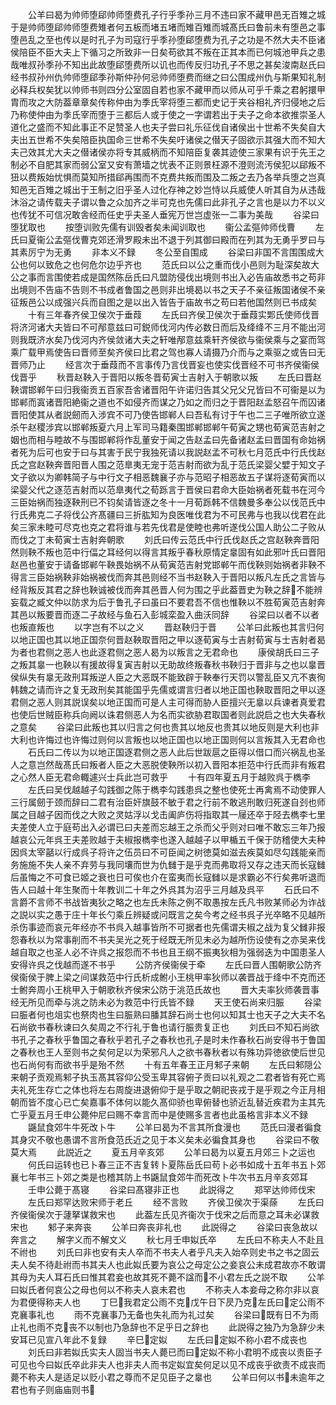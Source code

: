 <!-- { "loadSidebar": true } -->
　　公羊曰曷为帅师堕郈帅师堕费孔子行乎季孙三月不违曰家不藏甲邑无百雉之城于是帅师堕郈帅师堕费雉者何五板而堵五堵而雉百雉而城髙氏曰鲁前未有堕邑之事堕邑乱之至也传以是时孔子为司寇行乎季孙堕郈堕费为孔子之功是不然大夫不臣诸侯陪臣不臣大夫上下循习之所致非一日矣苟欲其不叛在正其本而已何城池甲兵之患哉唯叔孙季孙不知出此故堕郈堕费所以讥也而传反归功孔子不思之甚矣浚南赵氏曰经书叔孙州仇帅师堕郈季孙斯仲孙何忌帅师堕费而继之曰公围成州仇与斯果知礼制必释兵权矣犹以帅师书则四分公室固自若也家不藏甲而以师从可乎千乘之君躬擐甲胄而攻之大防葢章章矣传称仲由为季氏宰将堕三都而史记于夹谷相礼齐归侵地之后乃称使仲由为季氏宰而堕于三都后人或于使之一字谓若出于夫子之命本欲推崇圣人道化之盛而不知此事正不足赞圣人也夫子尝曰礼乐征伐自诸侯出十世希不失矣自大夫出五世希不失矣陪臣执国命三世希不失矣吁诸侯之僣天子固欲示其强大而不知大夫己效其尤大夫之僣诸侯亦将专其威柄而不知陪臣复袭其迹使三家果有识于先王之制必不自肥其家而弱公室又安有萧墙之忧表不正则景枉源不澄则流汚侯犯以郈叛不狃以费叛始忧惧而莫知所措郈再围而不克费共叛而围及二叛之去乃各举兵堕之岂真知邑无百雉之城出于王制之旧乎圣人过化存神之妙岂恃以兵威使人听其自为从违哉沐浴之请传载夫子谓以鲁之众加齐之半可克也先儒曰此非孔子之言也是以力不以义也传犹不可信况敢舎经而任史乎夫圣人垂宪万世岂虚张一二事为美哉
　　谷梁曰堕犹取也
　　按堕训败先儒有训毁者矣未闻训取也
　　衞公孟彄帅师伐曹
　　左氏曰夏衞公孟彄伐曹克郊还滑罗殿未出不退于列其御曰殿而在列其为无勇乎罗曰与其素厉宁为无勇
　　非本义不録
　　冬公至自围成
　　谷梁曰非国不言围围成大公也何以致危之也何危尔边乎齐也
　　范氏曰以公之重而伐小邑则为耻深矣故大公之事而言围使若成是国然陈岳氏曰凡盟防侵伐出境则书出入必告庙故悉书之苟非出境则不告庙不告则不书成者鲁国之邑则非出境曷以书之天子不亲征叛国诸侯不亲征叛邑公以成强兴兵而自图之是以出入皆告于庙故书之苟曰若他国然则已书成矣
　　十有三年春齐侯卫侯次于垂葭
　　左氏曰齐侯卫侯次于垂葭实郹氏使师伐晋将济河诸大夫皆曰不可邴意兹曰可鋭师伐河内传必数日而后及绛绛不三月不能出河则我既济水矣乃伐河内齐侯敛诸大夫之轩唯邴意兹乘轩齐侯欲与衞侯乘与之宴而驾乘广载甲焉使告曰晋师至矣齐侯曰比君之驾也寡人请摄乃介而与之乘驱之或告曰无晋师乃止
　　经言次于垂葭而不言事传乃言伐晋妄也使实伐晋经不可书齐侯衞侯伐晋乎
　　秋晋赵鞅入于晋阳以叛冬晋荀寅士吉射入于朝歌以叛
　　左氏曰晋赵鞅谓邯郸午曰归我衞贡五百家吾舎诸晋阳午许诺归告其父兄父兄皆曰不可衞是以为邯郸而寘诸晋阳絶衞之道也不如侵齐而谋之乃如之而归之于晋阳赵孟怒召午而囚诸晋阳使其从者説劒而入涉宾不可乃使告邯郸人曰吾私有讨于午也二三子唯所欲立遂杀午赵稷涉宾以邯郸叛夏六月上军司马籍秦围邯郸邯郸午荀寅之甥也荀寅范吉射之姻也而相与睦故不与围邯郸将作乱董安于闻之告赵孟曰先备诸赵孟曰晋国有命始祸者死为后可也安于曰与其害于民宁我独死请以我説赵孟不可秋七月范氏中行氏伐赵氏之宫赵鞅奔晋阳晋人围之范臯夷无宠于范吉射而欲为乱于范氏梁婴父嬖于知文子文子欲以为卿韩简子与中行文子相恶魏襄子亦与范昭子相恶故五子谋将逐荀寅而以梁婴父代之逐范吉射而以范臯夷代之荀跞言于晋侯曰君命大臣始祸者死载书在河今三臣始祸而独逐鞅刑已不钧矣请皆逐之冬十一月荀跞韩不信魏曼多奉公以伐范氏中行氏弗克二子将伐公齐髙疆曰三折肱知为良医唯伐君为不可民弗与也我以伐君在此矣三家未睦可尽克也克之君将谁与若先伐君是使睦也弗听遂伐公国人助公二子败从而伐之丁未荀寅士吉射奔朝歌
　　刘氏曰传云范氏中行氏伐赵氏之宫赵鞅奔晋阳然则鞅不叛也范中行偪之耳经何以得言其叛乎春秋原情定辠固有如此邪叶氏曰晋阳赵邑也董安于请备邯郸午鞅畏始祸不从荀寅范吉射党邯郸午而伐鞅则始祸者非鞅不得言三臣始祸鞅非始祸被伐而奔其邑则经不当书赵鞅入于晋阳以叛凡左氏之言皆与经背叛反其君之辞也鞅诚被伐而奔其邑晋人何为围之乎此葢晋史为鞅之辞不能辨妄载之臧文仲以防求为后于鲁孔子曰虽曰不要君吾不信也惟鞅以不胜荀寅范吉射奔其邑以叛要晋而逐二子故经与鱼石入彭城栾盈入曲沃同辞
　　谷梁曰以者不以者也叛直叛也
　　以字岂有不以之义
　　晋赵鞅归于晋
　　公羊曰此叛也其言归何以地正国也其以地正国奈何晋赵鞅取晋阳之甲以逐荀寅与士吉射荀寅与士吉射者曷为者也君侧之恶人也此逐君侧之恶人曷为以叛言之无君命也
　　康侯胡氏曰三子之叛其辠一也鞅以有援故得复寅吉射以无助故终叛春秋书鞅归于晋非与之也以辠晋侯纵失有辠无政刑耳叛逆人臣之大恶既不能致辟于鞅奉行天罚以警乱臣又亢不衷徇韩魏之请而许之复无政刑矣其能国乎先儒或谓言归者以地正国也鞅取晋阳之甲以逐君侧之恶人则其説误矣以地正国而可是人主可得而胁人臣擅兴无辠以兵谏者真爱君也使后世贼臣称兵向阙以诛君侧恶人为名而实欲胁君取国者则此説启之也大失春秋之意矣
　　谷梁曰此叛也其以归言之何也贵其以地反也贵其以地反则是大利也非大利也许悔过也许悔过则何以言叛也以地正国也以地正国则何以言叛其入无君命也
　　石氏曰二传以为以地正国逐君侧之恶人此后世跋扈之臣得以借口而兴祸乱也圣人之意岂然哉髙氏曰叛者人臣之大恶脱使鞅所以初入晋阳本拒范中行氏而非有叛君之心然人臣无君命輙遽兴士兵此岂可救乎
　　十有四年夏五月于越败呉于檇李
　　左氏曰吴伐越越子勾践御之陈于檇李勾践患呉之整也使死士再禽焉不动使罪人三行属劒于颈而辞曰二君有治臣奸旗鼓不敏于君之行前不敢逃刑敢归死遂自刭也师属之目越子因而伐之大败之灵姑浮以戈击阖庐伤将指取其一屦还卒于陉去檇李七里夫差使人立于庭苟出入必谓已曰夫差而忘越王之杀而父乎则对曰唯不敢忘三年乃报越哀公元年呉王夫差败越于夫椒报檇李也遂入越越子以甲楯五千保于防稽使大夫种因呉太宰嚭以行成呉子将许之伍员曰不可臣闻之树徳莫如滋去疾莫如尽勾践能亲而务施施不失人亲不弃劳与我同壤而世为仇雠于是乎克而弗取将又存之违天而长寇雠后虽悔之不可食已姬之衰也日可俟也介在蛮夷而长寇雠以是求霸必不行矣弗听退而告人曰越十年生聚而十年教训二十年之外呉其为沼乎三月越及呉平
　　石氏曰不言爵不言师不书战皆夷狄之略之也左氏未陈之例不取愚按左氏凡书败某师必为诈战之説以实之愚于庄十年长勺乘丘辨疑或问既言之矣今考之经书呉子光卒略不见越所杀伤事迹而哀元年经亦不书呉入越事皆所不可据者也先儒谓夫椒之战为复父雠非报怨春秋以为常事削而不书夫吴光之死于经既无所见未必为越所伤设使有之亦吴来伐越自取之也圣人必不许呉之报怨而不书也且王纲不振夷狄相为强弱迭为中国患圣人安得许呉之伐越而遂不书乎
　　公防齐侯衞侯于牵
　　左氏曰晋人围朝歌公防齐侯衞侯于脾上梁之间谋救范中行氏析成鲋小王桃甲率狄师以袭晋战于绛中不克而还士鲋奔周小王桃甲入于朝歌秋齐侯宋公防于洮范氏故也
　　晋大夫率狄师袭晋事经无所见而牵与洮之防未必为救范中行氏皆不録
　　天王使石尚来归脤
　　谷梁曰脤者何也俎实也祭肉也生曰脤熟曰膰其辞石尚士也何以知其士也天子之大夫不名石尚欲书春秋谏曰久矣周之不行礼于鲁也请行脤贵复正也
　　刘氏曰不知石尚欲书孔子之春秋乎鲁国之春秋乎若孔子之春秋也孔子是时未作春秋石尚安得书于鲁国之春秋也王人至则书之矣何足以为荣邪凡人之欲书春秋者以有殊功异徳欲使后世见也石尚何有而欲书乎是殆不然
　　十有五年春王正月邾子来朝
　　左氏曰邾隠公来朝子贡观焉邾子执玉髙其容仰公受玉卑其容俯子贡曰以礼观之二君者皆有死亡焉夫礼死生存亡之体也将左右周旋进退俯仰于是乎取之朝祀丧戎于是乎观之今正月相朝而皆不度心已亡矣嘉事不体何以能久髙仰骄也卑俯替也骄近乱替近疾君为主其先亡乎夏五月壬申公薨仲尼曰赐不幸言而中是使赐多言者也此虽格言非本义不録
　　鼷鼠食郊牛牛死改卜牛
　　公羊曰曷为不言其所食漫也
　　范氏曰漫者徧食其身灾不敬也愚谓不言所食范氏近之见于本义矣未必徧食其身也
　　谷梁曰不敬莫大焉
　　此説近之
　　夏五月辛亥郊
　　公羊曰曷为以夏五月郊三卜之运也
　　何氏曰运转也已卜春三正不吉复转卜夏陈岳氏曰苟卜必书如成十五年书五卜郊襄七年书三卜郊之类是也稽其防上书鼷鼠食郊牛而死改卜牛次书五月辛亥郊耳
　　壬申公薨于髙寝
　　谷梁曰髙寝非正也
　　此説得之
　　郑罕达帅师伐宋
　　左氏曰郑罕达败宋师于老丘
　　经不言败
　　齐侯卫侯次于渠蒢
　　左氏曰齐侯衞侯次于蘧拏谋救宋也
　　此葢左氏见齐衞次于伐宋之后而意之耳未必谋救宋也
　　邾子来奔丧
　　公羊曰奔丧非礼也
　　此説得之
　　谷梁曰丧急故以奔言之
　　解字义而不解文义
　　秋七月壬申姒氏卒
　　左氏曰不称夫人不赴且不祔也
　　刘氏曰非也安有夫人卒而不书夫人者乎凡夫入始卒则史书之书之固云夫人矣不待赴祔而书其夫人也此姒氏要为哀公之母定公之妾哀公未成君故亦不敢谓其母为夫人耳石氏曰惟其君妾也故其死不薨不諡而不小君左氏之説不取
　　公羊曰姒氏者何哀公之母也何以不称夫人哀未君也
　　不称夫人本妾母之称尔非以哀为君便得称夫人也
　　丁巳我君定公雨不克戊午日下昃乃克左氏曰定公雨不克襄事礼也
　　雨不克襄事乃无备也失礼而为礼过矣
　　谷梁曰既有日不为雨止礼也雨不克丧不以制也乃急辞也不足乎日之辞也
　　此説得之独乃为急辞少未安耳已见宣八年此不复録
　　辛巳定姒
　　左氏曰定姒不称小君不成丧也
　　刘氏曰非若姒氏实夫人固当书夫人薨已而曰定姒不称小君明不成丧以责臣子可见也今曰姒氏卒此非夫人也非夫人而书定姒宜矣何足以见不成丧乎欲责不成丧而薨不称夫人是适足以贬小君之尊而不足见臣子之辠也
　　公羊曰何以书未逾年之君也有子则庙庙则书
